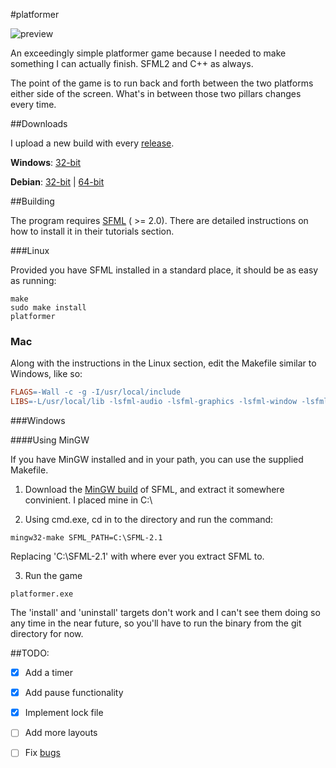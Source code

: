 #platformer

![preview](https://raw.github.com/kirbyman62/platformer/master/preview.png)

An exceedingly simple platformer game because I needed to make something I can 
actually finish. SFML2 and C++ as always.

The point of the game is to run back and forth between the two platforms either
side of the screen. What's in between those two pillars changes every time.

##Downloads

I upload a new build with every 
[release](https://github.com/kirbyman62/platformer/releases).

**Windows**:
[32-bit](https://github.com/kirbyman62/platformer/releases/download/v1.0/platformer-win32-1.0.zip)

**Debian**:
[32-bit](https://github.com/kirbyman62/platformer/releases/download/v1.0/platformer_1.0-1_i386.deb)
|
[64-bit](https://github.com/kirbyman62/platformer/releases/download/v1.0/platformer_1.0-1_amd64.deb)

##Building

The program requires [SFML](http://www.sfml-dev.org) ( >= 2.0). There are
detailed instructions on how to install it in their tutorials section.

###Linux

Provided you have SFML installed in a standard place, it should be as easy as
running:

```
make
sudo make install
platformer
```

### Mac

Along with the instructions in the Linux section, edit the Makefile similar to
Windows, like so:

```Makefile
FLAGS=-Wall -c -g -I/usr/local/include
LIBS=-L/usr/local/lib -lsfml-audio -lsfml-graphics -lsfml-window -lsfml-system
```

###Windows

####Using MinGW

If you have MinGW installed and in your path, you can use the supplied Makefile.

1) Download the [MinGW build](http://sfml-dev.org/download/sfml/2.1/SFML-2.1-windows-gcc-4.7-mingw-32bits.zip) 
of SFML, and extract it somewhere convinient. I placed mine in C:\

2) Using cmd.exe, cd in to the directory and run the command:

```
mingw32-make SFML_PATH=C:\SFML-2.1
```

Replacing 'C:\SFML-2.1' with where ever you extract SFML to.

3) Run the game

```
platformer.exe
```

The 'install' and 'uninstall' targets don't work and I can't see them doing so
any time in the near future, so you'll have to run the binary from the git
directory for now.

##TODO:

- [x] Add a timer

- [x] Add pause functionality

- [x] Implement lock file

- [ ] Add more layouts

- [ ] Fix [bugs](https://github.com/kirbyman62/platformer/issues)
